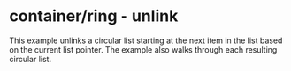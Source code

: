 # container/ring - unlink

This example unlinks a circular list starting at the next item in the list based on the current list pointer. The example also walks through each resulting circular list.
